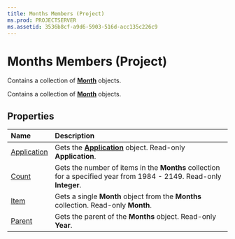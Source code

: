 ```yaml
---
title: Months Members (Project)
ms.prod: PROJECTSERVER
ms.assetid: 3536b8cf-a9d6-5903-516d-acc135c226c9
---
```



# Months Members (Project)
Contains a collection of  **[Month](month-object-project.md)** objects.

Contains a collection of  **[Month](month-object-project.md)** objects.


## Properties



|**Name**|**Description**|
|:-----|:-----|
|[Application](months-application-property-project.md)|Gets the  **[Application](application-object-project.md)** object. Read-only **Application**.|
|[Count](months-count-property-project.md)|Gets the number of items in the  **Months** collection for a specified year from 1984 - 2149. Read-only **Integer**.|
|[Item](months-item-property-project.md)|Gets a single  **Month** object from the **Months** collection. Read-only **Month**.|
|[Parent](months-parent-property-project.md)|Gets the parent of the  **Months** object. Read-only **Year**.|

